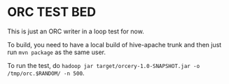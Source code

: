 ORC TEST BED
============

This is just an ORC writer in a loop test for now.

To build, you need to have a local build of hive-apache trunk and then just run `mvn package` as the same user.

To run the test, do `hadoop jar target/orcery-1.0-SNAPSHOT.jar -o /tmp/orc.$RANDOM/ -n 500`.
